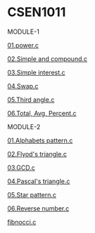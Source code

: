 # CSEN1011

 MODULE-1

[01.power.c](https://github.com/majjisameera/CSEN1011/blob/1d2b2d634e9c8f58ab1f8b1525c3cc1237628e0f/Module-1/power.c)<br /> 

[02.Simple and compound.c](https://github.com/majjisameera/CSEN1011/blob/0596d4ae93bafddec7ec12632c34fcb9fb32ef53/Module-1/simpleandcompound.c)<br />

[03.Simple interest.c](https://github.com/majjisameera/CSEN1011/blob/4cc4a0be8bdbc236bf4deb032423aeddb27349f1/Module-1/simpleinterest.c)<br />

[04.Swap.c](https://github.com/majjisameera/CSEN1011/blob/4cc4a0be8bdbc236bf4deb032423aeddb27349f1/Module-1/swap.c)<br />

[05.Third angle.c](https://github.com/majjisameera/CSEN1011/blob/4cc4a0be8bdbc236bf4deb032423aeddb27349f1/Module-1/thirdangle.c)<br />

[06.Total, Avg, Percent.c](https://github.com/majjisameera/CSEN1011/blob/4cc4a0be8bdbc236bf4deb032423aeddb27349f1/Module-1/total,avg,percent.c)<br />




MODULE-2

[01.Alphabets pattern.c](https://github.com/majjisameera/CSEN1011/blob/96f02e2876aecaa9e0e275b308d17f90f023acc4/Module-2/alphabets.c)<br />

[02.Flyod's triangle.c](https://github.com/majjisameera/CSEN1011/blob/96f02e2876aecaa9e0e275b308d17f90f023acc4/Module-2/flyod.c)<br />

[03.GCD.c](https://github.com/majjisameera/CSEN1011/blob/96f02e2876aecaa9e0e275b308d17f90f023acc4/Module-2/gcd.c)<br />

[04.Pascal's triangle.c](https://github.com/majjisameera/CSEN1011/blob/96f02e2876aecaa9e0e275b308d17f90f023acc4/Module-2/pascaltriangle.c)<br />

[05.Star pattern.c](https://github.com/majjisameera/CSEN1011/blob/96f02e2876aecaa9e0e275b308d17f90f023acc4/Module-2/pattern.c)<br />

[06.Reverse number.c](https://github.com/majjisameera/CSEN1011/blob/96f02e2876aecaa9e0e275b308d17f90f023acc4/Module-2/reversenum.c)<br />

[fibnocci.c](FibonacciSum.c)
